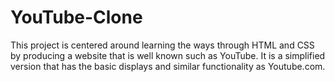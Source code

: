# YouTube-Clone

This project is centered around learning the ways through HTML and CSS by producing a website that is well known such as YouTube. It is a simplified version that has the basic displays and similar functionality as Youtube.com.
